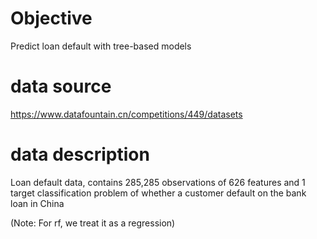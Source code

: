 # Objective
Predict loan default with tree-based models
# data source
https://www.datafountain.cn/competitions/449/datasets
# data description
Loan default data, contains 285,285 observations of 626 features and 1 target
classification problem of whether a customer default on the bank loan in China

(Note: For rf, we treat it as a regression)
